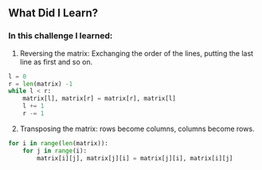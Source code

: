 ## What Did I Learn?

### In this challenge I learned:

1. Reversing the matrix: Exchanging the order of the lines, putting the last line as first and so on.
```python
l = 0
r = len(matrix) -1
while l < r:
    matrix[l], matrix[r] = matrix[r], matrix[l]
    l += 1
    r -= 1
```

2. Transposing the matrix: rows become columns, columns become rows.
```python
for i in range(len(matrix)):
    for j in range(i):
        matrix[i][j], matrix[j][i] = matrix[j][i], matrix[i][j]
```
